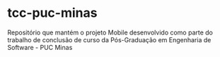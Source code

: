 # tcc-puc-minas
Repositório que mantém o projeto Mobile desenvolvido como parte do trabalho de conclusão de curso da Pós-Graduação em Engenharia de Software - PUC Minas

